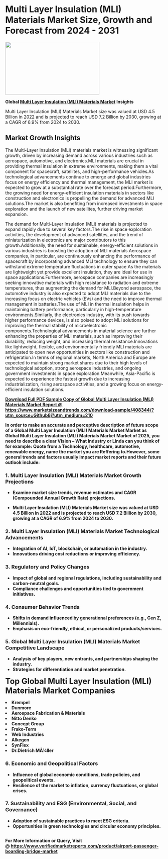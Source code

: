 <H1>Multi Layer Insulation (MLI) Materials Market Size, Growth and Forecast from 2024 - 2031</H1><img class="aligncenter size-medium wp-image-584254" src="https://thirdeyenews.in/wp-content/uploads/2024/09/Global-Market-Research-300x168.jpeg" alt="" width="300" height="168" /><p><strong>Global&nbsp;<a href="https://www.marketsizeandtrends.com/download-sample/408344/?utm_source=Github8j?utm_medium=210">Multi Layer Insulation (MLI) Materials Market</a> Insights</strong></p><p>Multi Layer Insulation (MLI) Materials Market size was valued at USD 4.5 Billion in 2022 and is projected to reach USD 7.2 Billion by 2030, growing at a CAGR of 6.9% from 2024 to 2030.</p><p><h2>Market Growth Insights</h2> <p>The Multi-Layer Insulation (MLI) materials market is witnessing significant growth, driven by increasing demand across various industries such as aerospace, automotive, and electronics.MLI materials are crucial in providing thermal insulation in extreme environments, making them a vital component for spacecraft, satellites, and high-performance vehicles.As technological advancements continue to emerge and global industries focus on energy efficiency and thermal management, the MLI market is expected to grow at a substantial rate over the forecast period.Furthermore, the growing need for energy-efficient insulation materials in sectors like construction and electronics is propelling the demand for advanced MLI solutions.The market is also benefiting from increased investments in space exploration and the launch of new satellites, further driving market expansion.</p> <p><strong><a href="#"></a></strong></p> <p>The demand for Multi-Layer Insulation (MLI) materials is projected to expand rapidly due to several key factors.The rise in space exploration activities, the development of advanced satellites, and the trend of miniaturization in electronics are major contributors to this growth.Additionally, the need for sustainable, energy-efficient solutions in various industries is boosting the adoption of MLI materials.Aerospace companies, in particular, are continuously enhancing the performance of spacecraft by incorporating advanced MLI technology to ensure they can withstand extreme temperature fluctuations in outer space.As the materials are lightweight yet provide excellent insulation, they are ideal for use in space applications.Furthermore, aerospace companies are increasingly seeking innovative materials with high resistance to radiation and extreme temperatures, thus augmenting the demand for MLI.Beyond aerospace, the automotive industry is also expected to adopt MLI materials due to the increasing focus on electric vehicles (EVs) and the need to improve thermal management in batteries.The use of MLI in thermal insulation helps in maintaining battery performance, particularly in high-temperature environments.Similarly, the electronics industry, with its push towards higher performance devices, is also poised to adopt MLI solutions for improving the thermal stability of microelectronic components.Technological advancements in material science are further enhancing the properties of MLI materials, such as improving their durability, reducing weight, and increasing thermal resistance.Innovations like lightweight, flexible, and environmentally friendly MLI materials are anticipated to open new opportunities in sectors like construction and refrigeration.In terms of regional markets, North America and Europe are expected to maintain strong market shares due to their high levels of technological adoption, strong aerospace industries, and ongoing government investments in space exploration.Meanwhile, Asia-Pacific is expected to experience the fastest growth due to increasing industrialization, rising aerospace activities, and a growing focus on energy-efficient insulation solutions.<p><strong><a href="#"></p><p><span class=""><strong>Download Full PDF Sample Copy of Global Multi Layer Insulation (MLI) Materials Market Report</strong> @ <a href="https://www.marketsizeandtrends.com/download-sample/408344/?utm_source=Github8j?utm_medium=210" target="_blank">https://www.marketsizeandtrends.com/download-sample/408344/?utm_source=Github8j?utm_medium=210</a></span></p><p>In order to make an accurate and perceptive description of future scope of a Global&nbsp;Multi Layer Insulation (MLI) Materials Market Market as Global&nbsp;Multi Layer Insulation (MLI) Materials Market Market of 2025, you need to describe a clear Vision &ndash; What Industry or Linda can you think of for example: Quote from a Technology, healthcare, automotive, renewable energy, name the market you are Reffering to.However, some general trends and factors usually impact market reports and their future outlook include:</p><h3>1.&nbsp;<strong>Multi Layer Insulation (MLI) Materials Market Growth Projections</strong></h3><ul><li>Examine market size trends, revenue estimates and CAGR (Compounded Annual Growth Rate) projections.</li><li><p>Multi Layer Insulation (MLI) Materials Market size was valued at USD 4.5 Billion in 2022 and is projected to reach USD 7.2 Billion by 2030, growing at a CAGR of 6.9% from 2024 to 2030.</p></li></ul><h3>2.&nbsp;<strong>Multi Layer Insulation (MLI) Materials Market Technological Advancements</strong></h3><ul><li>Integration of AI, IoT, blockchain, or automation in the industry.</li><li>Innovations driving cost reductions or improving efficiency.</li></ul><h3>3.&nbsp;<strong>Regulatory and Policy Changes</strong></h3><ul><li>Impact of global and regional regulations, including sustainability and carbon-neutral goals.</li><li>Compliance challenges and opportunities tied to government initiatives.</li></ul><h3>4.&nbsp;<strong>Consumer Behavior Trends</strong></h3><ul><li>Shifts in demand influenced by generational preferences (e.g., Gen Z, Millennials).</li><li>Emphasis on eco-friendly, ethical, or personalized products/services.</li></ul><h3>5.&nbsp;<strong>Global Multi Layer Insulation (MLI) Materials Market Competitive Landscape</strong></h3><ul><li>Analysis of key players, new entrants, and partnerships shaping the industry.</li><li>Strategies for differentiation and market penetration.</li></ul><p data-pm-slice="1 1 []"><span style="color: inherit; font-family: inherit; font-size: 25px;">Top Global Multi Layer Insulation (MLI) Materials Market Companies</span></p><div class="" data-test-id=""><p><li>Krempel</li><li> Dunmore</li><li> Aerospace Fabrication & Materials</li><li> Nitto Denko</li><li> Concept Group</li><li> Frako-Term</li><li> Web Industries</li><li> Alkegen</li><li> SynFlex</li><li> Dr.Dietrich MÃ¼ller</li></p></div><h3>6.&nbsp;<strong>Economic and Geopolitical Factors</strong></h3><ul><li>Influence of global economic conditions, trade policies, and geopolitical events.</li><li>Resilience of the market to inflation, currency fluctuations, or global crises.</li></ul><h3>7.&nbsp;<strong>Sustainability and ESG (Environmental, Social, and Governance)</strong></h3><ul><li>Adoption of sustainable practices to meet ESG criteria.</li><li>Opportunities in green technologies and circular economy principles.</li></ul><h2><strong style="font-size: 14px;">For More Information or Query, Visit @&nbsp;</strong><a style="background-color: #ffffff; font-size: 14px;" href="https://www.marketsizeandtrends.com/report/multi-layer-insulation-mli-materials-market/" target="_blank">https://www.verifiedmarketreports.com/product/airport-passenger-boarding-bridge-market</a></h2>